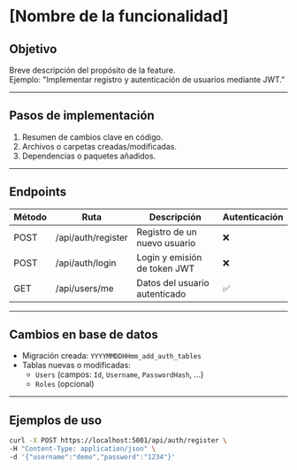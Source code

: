 ﻿# [Nombre de la funcionalidad]

## Objetivo
Breve descripción del propósito de la feature.  
Ejemplo: "Implementar registro y autenticación de usuarios mediante JWT."

---

## Pasos de implementación
1. Resumen de cambios clave en código.
2. Archivos o carpetas creadas/modificadas.
3. Dependencias o paquetes añadidos.

---

## Endpoints
| Método | Ruta | Descripción | Autenticación |
|--------|------|-------------|---------------|
| POST   | /api/auth/register | Registro de un nuevo usuario | ❌ |
| POST   | /api/auth/login    | Login y emisión de token JWT | ❌ |
| GET    | /api/users/me      | Datos del usuario autenticado | ✅ |

---

## Cambios en base de datos
- Migración creada: `YYYYMMDDHHmm_add_auth_tables`
- Tablas nuevas o modificadas:
  - `Users` (campos: `Id`, `Username`, `PasswordHash`, ...)
  - `Roles` (opcional)

---

## Ejemplos de uso
```bash
curl -X POST https://localhost:5001/api/auth/register \
-H "Content-Type: application/json" \
-d '{"username":"demo","password":"1234"}'
